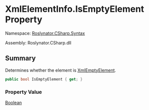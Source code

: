 # XmlElementInfo\.IsEmptyElement Property

Namespace: [Roslynator.CSharp.Syntax](../../README.md)

Assembly: Roslynator\.CSharp\.dll

## Summary

Determines whether the element is [XmlEmptyElement](https://docs.microsoft.com/en-us/dotnet/api/microsoft.codeanalysis.csharp.syntaxkind.xmlemptyelement)\.

```csharp
public bool IsEmptyElement { get; }
```

### Property Value

[Boolean](https://docs.microsoft.com/en-us/dotnet/api/system.boolean)


